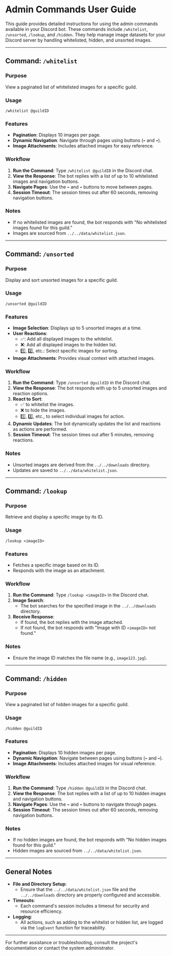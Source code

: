 # Admin Commands User Guide

This guide provides detailed instructions for using the admin commands available in your Discord bot. These commands include `/whitelist`, `/unsorted`, `/lookup`, and `/hidden`. They help manage image datasets for your Discord server by handling whitelisted, hidden, and unsorted images.

---

## Command: `/whitelist`

### Purpose
View a paginated list of whitelisted images for a specific guild.

### Usage
```
/whitelist @guildID
```

### Features
- **Pagination**: Displays 10 images per page.
- **Dynamic Navigation**: Navigate through pages using buttons (`⬅️` and `➡️`).
- **Image Attachments**: Includes attached images for easy reference.

### Workflow
1. **Run the Command**: Type `/whitelist @guildID` in the Discord chat.
2. **View the Response**: The bot replies with a list of up to 10 whitelisted images and navigation buttons.
3. **Navigate Pages**: Use the `⬅️` and `➡️` buttons to move between pages.
4. **Session Timeout**: The session times out after 60 seconds, removing navigation buttons.

### Notes
- If no whitelisted images are found, the bot responds with "No whitelisted images found for this guild."
- Images are sourced from `../../data/whitelist.json`.

---

## Command: `/unsorted`

### Purpose
Display and sort unsorted images for a specific guild.

### Usage
```
/unsorted @guildID
```

### Features
- **Image Selection**: Displays up to 5 unsorted images at a time.
- **User Reactions**:
  - ✅: Add all displayed images to the whitelist.
  - ❌: Add all displayed images to the hidden list.
  - 1️⃣, 2️⃣, etc.: Select specific images for sorting.
- **Image Attachments**: Provides visual context with attached images.

### Workflow
1. **Run the Command**: Type `/unsorted @guildID` in the Discord chat.
2. **View the Response**: The bot responds with up to 5 unsorted images and reaction options.
3. **React to Sort**:
   - ✅ to whitelist the images.
   - ❌ to hide the images.
   - 1️⃣, 2️⃣, etc., to select individual images for action.
4. **Dynamic Updates**: The bot dynamically updates the list and reactions as actions are performed.
5. **Session Timeout**: The session times out after 5 minutes, removing reactions.

### Notes
- Unsorted images are derived from the `../../downloads` directory.
- Updates are saved to `../../data/whitelist.json`.

---

## Command: `/lookup`

### Purpose
Retrieve and display a specific image by its ID.

### Usage
```
/lookup <imageID>
```

### Features
- Fetches a specific image based on its ID.
- Responds with the image as an attachment.

### Workflow
1. **Run the Command**: Type `/lookup <imageID>` in the Discord chat.
2. **Image Search**:
   - The bot searches for the specified image in the `../../downloads` directory.
3. **Receive Response**:
   - If found, the bot replies with the image attached.
   - If not found, the bot responds with "Image with ID `<imageID>` not found."

### Notes
- Ensure the image ID matches the file name (e.g., `image123.jpg`).

---

## Command: `/hidden`

### Purpose
View a paginated list of hidden images for a specific guild.

### Usage
```
/hidden @guildID
```

### Features
- **Pagination**: Displays 10 hidden images per page.
- **Dynamic Navigation**: Navigate between pages using buttons (`⬅️` and `➡️`).
- **Image Attachments**: Includes attached images for visual reference.

### Workflow
1. **Run the Command**: Type `/hidden @guildID` in the Discord chat.
2. **View the Response**: The bot replies with a list of up to 10 hidden images and navigation buttons.
3. **Navigate Pages**: Use the `⬅️` and `➡️` buttons to navigate through pages.
4. **Session Timeout**: The session times out after 60 seconds, removing navigation buttons.

### Notes
- If no hidden images are found, the bot responds with "No hidden images found for this guild."
- Hidden images are sourced from `../../data/whitelist.json`.

---

## General Notes
- **File and Directory Setup**:
  - Ensure that the `../../data/whitelist.json` file and the `../../downloads` directory are properly configured and accessible.
- **Timeouts**:
  - Each command's session includes a timeout for security and resource efficiency.
- **Logging**:
  - All actions, such as adding to the whitelist or hidden list, are logged via the `logEvent` function for traceability.

---

For further assistance or troubleshooting, consult the project's documentation or contact the system administrator.

